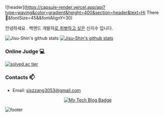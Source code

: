 ![header](https://capsule-render.vercel.app/api?type=waving&color=gradient&height=400&section=header&text=Hi There 👋&fontSize=45&&fontAlignY=30)

안녕하세요 . 백엔드 개발자<u>로 취뽀하고 싶은</u> 신지수 입니다.

![Jisu-Shin's github stats](https://github-readme-stats.vercel.app/api?username=jisu-shin&show_icons=true)
[![Jisu-Shin's github stats](https://github-readme-stats.vercel.app/api/top-langs/?username=jisu-shin&show_icons=true&hide_border=true&title_color=004386&icon_color=004386&layout=compact)](https://github.com/jisu-shin)


### Online Judge 💻
  
[![solved.ac tier](http://mazassumnida.wtf/api/generate_badge?boj=sjszzang0929)](https://solved.ac/sjszzang0929)

### Contacts 📫

* Email: sjszzang3053@gmail.com

  <div align=center>
  
  [![My Tech Blog Badge](http://img.shields.io/badge/-My%20Tech%20blog-black?style=flat-square&logo=github&link=https://kinetic27.github.io/)](https://jisu-shin.github.io/) 
  </div>
  

![footer](https://capsule-render.vercel.app/api?type=waving&color=gradient&height=150&section=footer)
